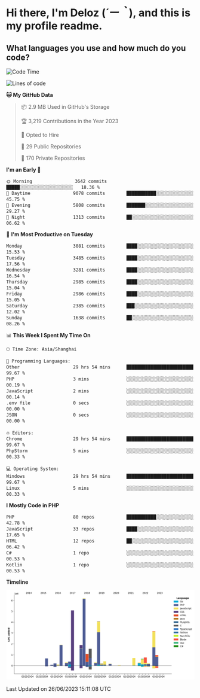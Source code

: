 # **Hi there, I'm Deloz (*´ー｀*), and this is my profile readme.**

## **What languages you use and how much do you code?**

<!--START_SECTION:waka-->
![Code Time](http://img.shields.io/badge/Code%20Time-1%2C751%20hrs%2038%20mins-blue)

![Lines of code](https://img.shields.io/badge/From%20Hello%20World%20I%27ve%20Written-31.1%20million%20lines%20of%20code-blue)

**🐱 My GitHub Data** 

> 📦 2.9 MB Used in GitHub's Storage 
 > 
> 🏆 3,219 Contributions in the Year 2023
 > 
> 💼 Opted to Hire
 > 
> 📜 29 Public Repositories 
 > 
> 🔑 170 Private Repositories 
 > 
**I'm an Early 🐤** 

```text
🌞 Morning                3642 commits        █████░░░░░░░░░░░░░░░░░░░░   18.36 % 
🌆 Daytime                9078 commits        ███████████░░░░░░░░░░░░░░   45.75 % 
🌃 Evening                5808 commits        ███████░░░░░░░░░░░░░░░░░░   29.27 % 
🌙 Night                  1313 commits        ██░░░░░░░░░░░░░░░░░░░░░░░   06.62 % 
```
📅 **I'm Most Productive on Tuesday** 

```text
Monday                   3081 commits        ████░░░░░░░░░░░░░░░░░░░░░   15.53 % 
Tuesday                  3485 commits        ████░░░░░░░░░░░░░░░░░░░░░   17.56 % 
Wednesday                3281 commits        ████░░░░░░░░░░░░░░░░░░░░░   16.54 % 
Thursday                 2985 commits        ████░░░░░░░░░░░░░░░░░░░░░   15.04 % 
Friday                   2986 commits        ████░░░░░░░░░░░░░░░░░░░░░   15.05 % 
Saturday                 2385 commits        ███░░░░░░░░░░░░░░░░░░░░░░   12.02 % 
Sunday                   1638 commits        ██░░░░░░░░░░░░░░░░░░░░░░░   08.26 % 
```


📊 **This Week I Spent My Time On** 

```text
🕑︎ Time Zone: Asia/Shanghai

💬 Programming Languages: 
Other                    29 hrs 54 mins      █████████████████████████   99.67 % 
PHP                      3 mins              ░░░░░░░░░░░░░░░░░░░░░░░░░   00.19 % 
JavaScript               2 mins              ░░░░░░░░░░░░░░░░░░░░░░░░░   00.14 % 
.env file                0 secs              ░░░░░░░░░░░░░░░░░░░░░░░░░   00.00 % 
JSON                     0 secs              ░░░░░░░░░░░░░░░░░░░░░░░░░   00.00 % 

🔥 Editors: 
Chrome                   29 hrs 54 mins      █████████████████████████   99.67 % 
PhpStorm                 5 mins              ░░░░░░░░░░░░░░░░░░░░░░░░░   00.33 % 

💻 Operating System: 
Windows                  29 hrs 54 mins      █████████████████████████   99.67 % 
Linux                    5 mins              ░░░░░░░░░░░░░░░░░░░░░░░░░   00.33 % 
```

**I Mostly Code in PHP** 

```text
PHP                      80 repos            ███████████░░░░░░░░░░░░░░   42.78 % 
JavaScript               33 repos            ████░░░░░░░░░░░░░░░░░░░░░   17.65 % 
HTML                     12 repos            ██░░░░░░░░░░░░░░░░░░░░░░░   06.42 % 
C#                       1 repo              ░░░░░░░░░░░░░░░░░░░░░░░░░   00.53 % 
Kotlin                   1 repo              ░░░░░░░░░░░░░░░░░░░░░░░░░   00.53 % 
```



**Timeline**

![Lines of Code chart](https://raw.githubusercontent.com/deloz/deloz/main/assets/bar_graph.png)


 Last Updated on 26/06/2023 15:11:08 UTC
<!--END_SECTION:waka-->
